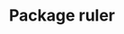 ---
title: "Package ruler"
description: "Tidy Data Validation Reports. Tools for creating data validation pipelines and tidy reports."
repo: "ruler"
slug: package-ruler
tags:
  - Rpackage
draft: true
---